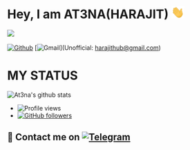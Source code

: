 # Hey, I am AT3NA(HARAJIT) <img src="https://raw.githubusercontent.com/ABSphreak/ABSphreak/master/gifs/Hi.gif" width="30px">

<a href="https://t.me/system_img"><img align='centre' src='https://te.legra.ph/file/c24d456a09e0dcbf51519.jpg' width='300"'> </a>

<!-- Your badges
You can use the website to generate badges: https://shields.io/
-->

[![Github](https://img.shields.io/badge/-Github-000?style=flat&logo=Github&logoColor=white)](https://github.com/AT3NA)
[![Gmail](https://img.shields.io/badge/-Gmail-c14438?style=flat&logo=Gmail&logoColor=white)](Unofficial: harajithub@gmail.com)
&nbsp;

# MY STATUS

![At3na's github stats](https://github-readme-stats.vercel.app/api?username=ATH3NA&show_icons=true&theme=midnight-purple)
- ![Profile views](https://gpvc.arturio.dev/AT3NA)
- [![GitHub followers](https://img.shields.io/AT3NA/followers/at3na.svg?style=social&label=Follow&maxAge=2592000)](https://github.com/at3na?tab=followers)


## 🍁 Contact me on [![Telegram](https://img.shields.io/badge/telegram-1b77FF.svg?style=for-the-badge&logo=telegram)](https://t.me/system_img) 
<br>
